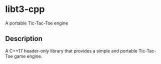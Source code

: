 # libt3-cpp
A portable Tic-Tac-Toe engine

## Description
A C++17 header-only library that provides a simple and portable Tic-Tac-Toe game engine.
